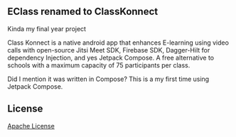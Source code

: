 ## EClass renamed to ClassKonnect
 
Kinda my final year project

Class Konnect is a native android app that enhances E-learning using video calls with open-source Jitsi Meet SDK, Firebase SDK, Dagger-Hilt for dependency Injection, and yes Jetpack Compose. A free alternative to schools with a maximum capacity of 75 participants per class.

Did I mention it was written in Compose? This is a my first time using Jetpack Compose.

## License

[Apache License](LICENSE)


